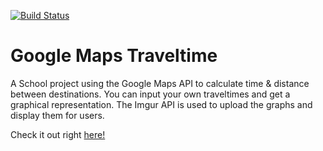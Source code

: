 [![Build Status](https://travis-ci.org/ArnaudWeyts/gmaps-traveltime.svg?branch=master)](https://travis-ci.org/ArnaudWeyts/gmaps-traveltime)

# Google Maps Traveltime

A School project using the Google Maps API to calculate time & distance between destinations.
You can input your own traveltimes and get a graphical representation.
The Imgur API is used to upload the graphs and display them for users.

Check it out right [here!](https://weyts.xyz/gmaps-traveltime)
